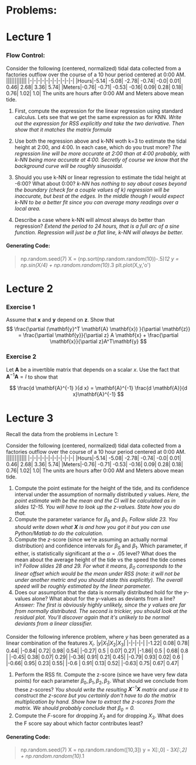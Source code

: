 # Problems:

# Lecture 1
### Flow Control:
Consider the following (centered, normalized) tidal data collected from a factories outflow over the course of a 10 hour period centered at 0:00 AM. 
||||||||||||
|-|-|-|-|-|-|-|-|-|-|-|
|Hours|-5.14| -5.08| -2.78| -0.74| -0.0| 0.01| 0.46| 2.68| 3.36| 5.74|
|Meters|-0.76| -0.71| -0.53| -0.16| 0.09| 0.28| 0.18| 0.76| 1.02| 1.0|
The units are hours after 0:00 AM and Meters above mean tide. 

1) First, compute the expression for the linear regression using standard calculus. Lets see that we get the same expression as for KNN. 
*Write out the expression for RSS explicitly and take the two derivative. Then show that it matches the matrix formula*

2) Use both the regression above and k-NN woth k=3 to estimate the tidal height at 2:00, and 4:00.  In each case, which do you trust more?
*The regression line will be more accurate at 2:00 than at 4:00 probably, with k-NN being more accurate at 4:00. Secretly of course we know that the background curve will be roughly sinusoidal.*
3) Should you use k-NN or linear regression to estimate the tidal height at -6:00? What about 0:00?
*k-NN has nothing to say about cases beyond the boundary (check for a couple values of k) regression will be inaccurate, but best at the edges. In the middle though I would expect k-NN to be a better fit since you can average many readings over a local area.*
4) Describe a case where k-NN will almost always do better than regression? 
*Extend the period to 24 hours, that is a full arc of a sine function. Regression will just be a flat line, k-NN will always be better.*

#### Generating Code:

>np.random.seed(7)
>X = (np.sort(np.random.random(10))-.5)*12
>y = np.sin(X/4) + np.random.random(10)*.3
>plt.plot(X,y,'o')

# Lecture 2
### Exercise 1
Assume that $\mathbf{x}$ and $\mathbf{y}$ depend on $\mathbf{z}$. Show that
$$
\frac{\partial (\mathbf{y}^T \mathbf{A} \mathbf{x}) }{\partial \mathbf{z}} = \frac{\partial \mathbf{y}}{\partial z} A \mathbf{x} + \frac{\partial \mathbf{x}}{\partial z}A^T\mathbf{y}
$$

### Exercise 2
Let $\mathbf{A}$ be a invertible matrix that depends on a scalar $x$. Use the fact that $\mathbf{A}^{-1}\mathbf{A} = I$ to show that

$$
\frac{d \mathbf{A}^{-1} }{d x} = \mathbf{A}^{-1} \frac{d \mathbf{A}}{d x}\mathbf{A}^{-1}
$$


# Lecture 3
Recall the data from the problems in Lecture 1:

Consider the following (centered, normalized) tidal data collected from a factories outflow over the course of a 10 hour period centered at 0:00 AM. 
||||||||||||
|-|-|-|-|-|-|-|-|-|-|-|
|Hours|-5.14| -5.08| -2.78| -0.74| -0.0| 0.01| 0.46| 2.68| 3.36| 5.74|
|Meters|-0.76| -0.71| -0.53| -0.16| 0.09| 0.28| 0.18| 0.76| 1.02| 1.0|
The units are hours after 0:00 AM and Meters above mean tide. 
1) Compute the point estimate for the height of the tide, and its confidence interval under the assumption of normally distributed $y$ values. 
*Here, the point estimate with be the mean and the CI will be calculated as in slides 12-15. You will have to look up the z-values. State how you do that.*
2) Compute the parameter variance for $\beta_0$ and $\beta_1$. 
*Follow slide 23. You should write down what $\mathbf{X}$ is and how you got it but you can use Python/Matlab to do the calculation.*
3) Compute the $z$-score (since we're assuming an actually normal distribution) and confidence intervals for $\beta_0$ and $\beta_1$. Which parameter, if either, is statistically significant at the $\alpha=.05$ level? What does the mean about the average height of the tide vs the speed the tide comes in?
*Follow slides 28 and 29. For what it means, $\beta_0$ corresponds to the linear offset which would be the mean under RSS (note: it will not be under another metric and you should state this explicitly). The overall speed will be roughly estimated by the linear parameter.*
4) Does our assumption that the data is normally distributed hold for the $y$-values alone? What about for the $y$-values as deviants from a line?
*Answer: The first is obviously highly unlikely, since the $y$ values are far from normally distributed. The second is trickier, you should look at the residual plot. You'll discover again that it's unlikely to be normal deviants from a linear classifier.*

#### 
Consider the following inference problem, where $y$ has been generated as a linear combination of the features $X_i$. 
|$y$|$X_1$|$X_2$|$X_3$|
|-|-|-|-|
|-1.22|  0.08|  0.78|  0.44|
|-0.84|  0.72|  0.98|  0.54|
|-0.27|  0.5 |  0.07|  0.27|
|-1.86|  0.5 |  0.68|  0.8 |
|-0.45|  0.38|  0.07|  0.29|
|-0.36|  0.91|  0.21|  0.45|
|-0.79|  0.93|  0.02|  0.6 |
|-0.66|  0.95|  0.23|  0.55|
|-0.6 |  0.91|  0.13|  0.52|
|-0.63|  0.75|  0.67|  0.47|

1) Perform the RSS fit. Compute the z-score (since we have very few data points) for each parameter $\beta_0, \beta_1, \beta_2,\beta_3$. What should we conclude from these $z$-scores?
*You should write the resulting $\mathbf{X}^{-1}\mathbf{X}$ matrix and use it to construct the $z$-score but you certainly don't have to do the matrix multiplication by hand. Show how to extract the $z$-scores from the matrix.  We should probably conclude that $\beta_0=0$.*
2) Compute the $F$-score for dropping $X_2$ and for dropping $X_3$. What does the F score say about which factor contributes least?
#### Generating Code:
> np.random.seed(7)
> X = np.random.random([10,3])
> y = X[:,0] - 3*X[:,2] + np.random.random(10)*.1
